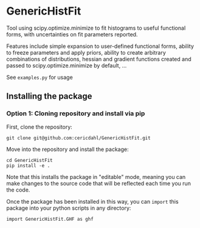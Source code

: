 # GenericHistFit
Tool using scipy.optimize.minimize to fit histograms to useful functional forms, with uncertainties on fit parameters reported.

Features include simple expansion to user-defined functional forms, ability to freeze parameters and apply priors, ability to create arbitrary combinations of distributions, hessian and gradient functions created and passed to scipy.optimize.minimize by default, ...

See `examples.py` for usage

## Installing the package

### Option 1: Cloning repository and install via pip
First, clone the repository:
```
git clone git@github.com:cericdahl/GenericHistFit.git
```

Move into the repository and install the package:
```
cd GenericHistFit
pip install -e .
```
Note that this installs the package in "editable" mode, meaning you can make changes to the source code that will be reflected each time you run the code.

Once the package has been installed in this way, you can `import` this package into your python scripts in any directory:
```
import GenericHistFit.GHF as ghf
```